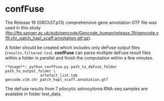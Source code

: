 confFuse
========

The Release 19 (GRCh37.p13) comprehensive gene annotation GTF file was used in this study (ftp://ftp.sanger.ac.uk/pub/gencode/Gencode_human/release_19/gencode.v19.chr_patch_hapl_scaff.annotation.gtf.gz). 

A folder should be created which includes only deFuse output files (`results.filtered.tsv`). **confFuse** can parse multiple deFuse result files within a folder in parallel and finish the computation within a few minutes.

```
**Usage**: python confFuse.py path_to_deFuse_folder path_to_output_folder \
				artefact_list.tab gencode.v19.chr_patch_hapl_scaff.annotation.gtf
```

The deFuse results from 7 pilocytic astrocytoma RNA-seq samples are available in folder test_data.

